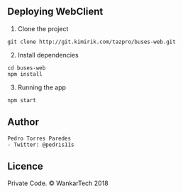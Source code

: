 ## Deploying WebClient

1. Clone the project

```
git clone http://git.kimirik.com/tazpro/buses-web.git
```

2. Install dependencies

```
cd buses-web
npm install
```

3. Running the app

```
npm start
```

## Author

    Pedro Torres Paredes 
    - Twitter: @pedris11s

## Licence

Private Code. © WankarTech 2018

